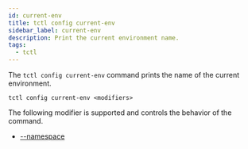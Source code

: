 ```yaml
---
id: current-env
title: tctl config current-env
sidebar_label: current-env
description: Print the current environment name.
tags:
  - tctl
---
```


The `tctl config current-env` command prints the name of the current environment.

`tctl config current-env <modifiers>`

The following modifier is supported and controls the behavior of the command.

- [--namespace](/tctl/modifiers/namespace)
